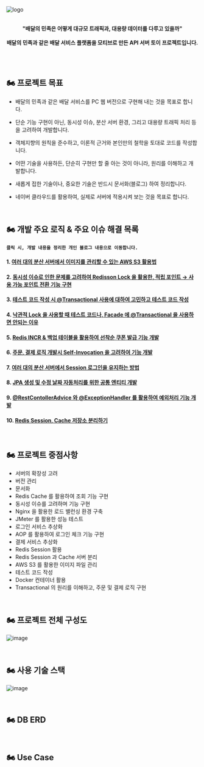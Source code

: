 
<br>
<br>

![logo](https://github.com/JeonDaehong/daehong-food-delivery/assets/90895144/dfcdfbd0-52c6-48f5-aa21-5a491284ec4f)

<br>

<div align="center">
  <strong>"배달의 민족은 어떻게 대규모 트래픽과, 대용량 데이터를 다루고 있을까"</strong>
  <br><br>
  <strong>배달의 민족과 같은 배달 서비스 플랫폼을 모티브로 만든 API 서버 토이 프로젝트입니다.</strong>
</div>

<br>
<br>
<br>

## 🏍️ 프로젝트 목표

- 배달의 민족과 같은 배달 서비스를 PC 웹 버전으로 구현해 내는 것을 목표로 합니다.
  
- 단순 기능 구현이 아닌, 동시성 이슈, 분산 서버 환경, 그리고 대용량 트래픽 처리 등을 고려하여 개발합니다.
  
- 객체지향의 원칙을 준수하고, 이론적 근거와 본인만의 철학을 토대로 코드를 작성합니다.
  
- 어떤 기술을 사용하든, 단순히 구현만 할 줄 아는 것이 아니라, 원리를 이해하고 개발합니다.
  
- 새롭게 접한 기술이나, 중요한 기술은 반드시 문서화(블로그) 하여 정리합니다.
  
- 네이버 클라우드를 활용하여, 실제로 서버에 적용시켜 보는 것을 목표로 합니다.

<br>

## 🏍️ 개발 주요 로직 & 주요 이슈 해결 목록

**`클릭 시, 개발 내용을 정리한 개인 블로그 내용으로 이동합니다.`**

#### 1. [여러 대의 분산 서버에서 이미지를 관리할 수 있는 AWS S3 활용법](https://development-my-link.tistory.com/entry/%EA%B0%9C%EB%B0%9C-%ED%9A%8C%EA%B3%A0%EB%A1%9D-%EC%97%AC%EB%9F%AC-%EB%8C%80%EC%9D%98-%EC%84%9C%EB%B2%84%EB%A5%BC-%EC%9C%84%ED%95%9C-AWS-S3-%ED%99%9C%EC%9A%A9-%EC%9D%B4%EB%AF%B8%EC%A7%80-%EA%B4%80%EB%A6%AC)

#### 2. [동시성 이슈로 인한 문제를 고려하여 Redisson Lock 을 활용한, 적립 포인트 → 사용 가능 포인트 전환 기능 구현](https://development-my-link.tistory.com/entry/%EA%B0%9C%EB%B0%9C-%ED%9A%8C%EA%B3%A0%EB%A1%9D-Redisson-Lock-%EC%9D%84-%ED%99%9C%EC%9A%A9%ED%95%9C-%EC%A0%81%EB%A6%BD-%ED%8F%AC%EC%9D%B8%ED%8A%B8-%E2%86%92-%EC%82%AC%EC%9A%A9-%EA%B0%80%EB%8A%A5-%ED%8F%AC%EC%9D%B8%ED%8A%B8-%EC%A0%84%ED%99%98-%EA%B8%B0%EB%8A%A5-%EA%B5%AC%ED%98%84)

#### 3. [테스트 코드 작성 시 @Transactional 사용에 대하여 고민하고 테스트 코드 작성](https://development-my-link.tistory.com/entry/%EA%B0%9C%EB%B0%9C-%ED%9A%8C%EA%B3%A0%EB%A1%9D-%ED%85%8C%EC%8A%A4%ED%8A%B8-%EC%BD%94%EB%93%9C-%EC%9E%91%EC%84%B1-%EC%8B%9C-Transactional-%EC%96%B4%EB%85%B8%ED%85%8C%EC%9D%B4%EC%85%98%EC%9D%84-%EC%82%AC%EC%9A%A9%ED%95%98%EB%8A%94-%EA%B2%83%EC%97%90-%EB%8C%80%ED%95%9C-%EC%A7%A7%EC%9D%80-%EC%83%9D%EA%B0%81)

#### 4. [낙관적 Lock 을 사용할 때 테스트 코드나, Facade 에 @Transactional 을 사용하면 안되는 이유](https://development-my-link.tistory.com/entry/%EA%B0%9C%EB%B0%9C-%ED%9A%8C%EA%B3%A0%EB%A1%9D-%EB%82%99%EA%B4%80%EC%A0%81-Lock-%EC%97%90%EC%84%9C-Transacional-%EC%9D%84-%EC%82%AC%EC%9A%A9%ED%95%98%EB%A9%B4-%EC%95%88%EB%90%98%EB%8A%94-%EC%9D%B4%EC%9C%A0-Lock-%EC%9D%84-%ED%86%B5%ED%95%9C-%EB%9D%BC%EC%9D%B4%EB%8D%94-%EB%B0%B0%EC%B0%A8-%EC%84%9C%EB%B9%84%EC%8A%A4-%EA%B0%9C%EB%B0%9C)

#### 5. [Redis INCR & 백업 테이블을 활용하여 선착순 쿠폰 발급 기능 개발](https://development-my-link.tistory.com/entry/%EA%B0%9C%EB%B0%9C-%ED%9A%8C%EA%B3%A0%EB%A1%9D-Redis-INCR-%EB%A5%BC-%ED%99%9C%EC%9A%A9%ED%95%98%EC%97%AC-%EC%84%A0%EC%B0%A9%EC%88%9C-%EC%BF%A0%ED%8F%B0-%EB%B0%9C%EA%B8%89-%EA%B8%B0%EB%8A%A5-%EB%A7%8C%EB%93%A4%EA%B8%B0)

#### 6. [주문, 결제 로직 개발시 Self-Invocation 을 고려하여 기능 개발](https://development-my-link.tistory.com/entry/%EA%B0%9C%EB%B0%9C-%ED%9A%8C%EA%B3%A0%EB%A1%9D-Self-Invocation-%EC%97%90-%EB%8C%80%ED%95%9C-%EA%B0%84%EB%8B%A8%ED%95%9C-%EC%9D%B4%EC%95%BC%EA%B8%B0)

#### 7. [여러 대의 분산 서버에서 Session 로그인을 유지하는 방법](https://development-my-link.tistory.com/entry/%EA%B0%9C%EB%B0%9C-%ED%9A%8C%EA%B3%A0%EB%A1%9D-Redis-Session%EC%9C%BC%EB%A1%9C-%EB%B6%84%EC%82%B0-%ED%99%98%EA%B2%BD%EC%97%90%EC%84%9C-%EC%84%B8%EC%85%98-%EA%B4%80%EB%A6%AC%ED%95%98%EA%B8%B0)

#### 8. [JPA 생성 및 수정 날짜 자동처리를 위한 공통 엔티티 개발](https://development-my-link.tistory.com/entry/%EA%B0%9C%EB%B0%9C-%ED%9A%8C%EA%B3%A0%EB%A1%9D-JPA%EB%A5%BC-%ED%99%9C%EC%9A%A9%ED%95%9C-%EC%83%9D%EC%84%B1-%EB%B0%8F-%EC%88%98%EC%A0%95-%EB%82%A0%EC%A7%9C-%EC%9E%90%EB%8F%99-%EC%B2%98%EB%A6%AC%EB%A5%BC-%EC%9C%84%ED%95%9C-%EA%B3%B5%ED%86%B5-Entity-%EA%B0%9C%EB%B0%9C)

#### 9. [@RestContollerAdvice 와 @ExceptionHandler 를 활용하여 예외처리 기능 개발](https://development-my-link.tistory.com/entry/%EA%B0%9C%EB%B0%9C-%ED%9A%8C%EA%B3%A0%EB%A1%9D-RestAdviceController-%EB%A1%9C-Exception-%EC%B2%98%EB%A6%AC%ED%95%98%EA%B8%B0)

#### 10. [Redis Session, Cache 저장소 분리하기](https://development-my-link.tistory.com/entry/%EA%B0%9C%EB%B0%9C-%ED%9A%8C%EA%B3%A0%EB%A1%9D-Redis-Session-Cache-%EC%A0%80%EC%9E%A5%EC%86%8C-%EB%B6%84%EB%A6%AC%ED%95%98%EA%B8%B0)

<br>

## 🏍️ 프로젝트 중점사항

- 서버의 확장성 고려
- 버전 관리
- 문서화
- Redis Cache 를 활용하여 조회 기능 구현
- 동시성 이슈를 고려하며 기능 구현
- Nginx 을 활용한 로드 밸런싱 환경 구축
- JMeter 를 활용한 성능 테스트
- 로그인 서비스 추상화
- AOP 를 활용하여 로그인 체크 기능 구현
- 결제 서비스 추상화
- Redis Session 활용
- Redis Session 과 Cache 서버 분리
- AWS S3 를 활용한 이미지 파일 관리
- 테스트 코드 작성
- Docker 컨테이너 활용
- Transactional 의 원리를 이해하고, 주문 및 결제 로직 구현

<br>

## 🏍️ 프로젝트 전체 구성도
![image](https://github.com/JeonDaehong/daehong-food-delivery/assets/90895144/9abb0766-c2db-48f4-bcc3-b1a9be4c8043)

<br>

## 🏍️ 사용 기술 스택
![image](https://github.com/JeonDaehong/daehong-food-delivery/assets/90895144/8f93b3f7-c059-40c8-81df-0a2757b45585)

<br>

## 🏍️ DB ERD

<br>

## 🏍️ Use Case

<br>
<br>
<br>
